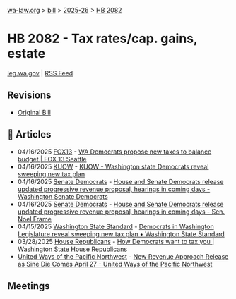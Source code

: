 [wa-law.org](/) > [bill](/bill/) > [2025-26](/bill/2025-26/) > [HB 2082](/bill/2025-26/hb/2082/)

# HB 2082 - Tax rates/cap. gains, estate
[leg.wa.gov](https://app.leg.wa.gov/billsummary?BillNumber=2082&Year=2025&Initiative=false) | [RSS Feed](./rss.xml)

## Revisions
* [Original Bill](1/)

## 📰 Articles
* 04/16/2025 [FOX13](/org/fox13/) - [WA Democrats propose new taxes to balance budget | FOX 13 Seattle](https://www.fox13seattle.com/news/wa-democrats-propose-new-taxes#:~:text=companion%20bill)
* 04/16/2025 [KUOW](/org/kuow/) - [KUOW - Washington state Democrats reveal sweeping new tax plan](https://www.kuow.org/stories/democrats-in-washington-legislature-reveal-sweeping-new-tax-plan#:~:text=House%20Bill%202082)
* 04/16/2025 [Senate Democrats](/org/senate_democrats/) - [House and Senate Democrats release updated progressive revenue proposal, hearings in coming days - Washington Senate Democrats](https://senatedemocrats.wa.gov/blog/2025/04/15/house-and-senate-democrats-release-updated-progressive-revenue-proposal-hearings-in-coming-days/#:~:text=HB%202082)
* 04/16/2025 [Senate Democrats](/org/senate_democrats/) - [House and Senate Democrats release updated progressive revenue proposal, hearings in coming days - Sen. Noel Frame](https://senatedemocrats.wa.gov/frame/2025/04/15/house-and-senate-democrats-release-updated-progressive-revenue-proposal-hearings-in-coming-days/#:~:text=HB%202082)
* 04/15/2025 [Washington State Standard](/org/washington_state_standard/) - [Democrats in Washington Legislature reveal sweeping new tax plan • Washington State Standard](https://washingtonstatestandard.com/2025/04/15/democrats-in-washington-legislature-reveal-sweeping-new-tax-plan/#:~:text=House%20Bill%202082)
* 03/28/2025 [House Republicans](/org/house_republicans/) - [How Democrats want to tax you | Washington State House Republicans](http://houserepublicans.wa.gov/how-democrats-want-to-tax-you/#:~:text=House%20Bill%202082)
* [United Ways of the Pacific Northwest](/org/united_ways_of_the_pacific_northwest/) - [New Revenue Approach Release as Sine Die Comes April 27 - United Ways of the Pacific Northwest](https://www.uwpnw.org/legupdate04212025#:~:text=HB%202082)

## Meetings